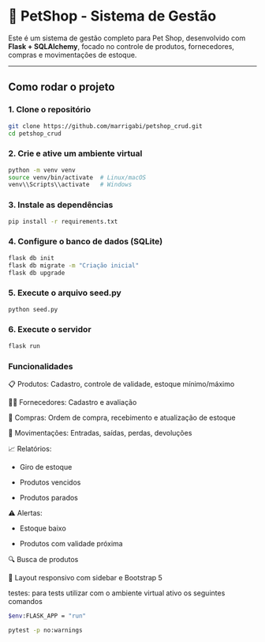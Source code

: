 # 🐾 PetShop - Sistema de Gestão

Este é um sistema de gestão completo para Pet Shop, desenvolvido com **Flask + SQLAlchemy**, focado no controle de produtos, fornecedores, compras e movimentações de estoque.

---

##  Como rodar o projeto

### 1. Clone o repositório

```bash
git clone https://github.com/marrigabi/petshop_crud.git
cd petshop_crud
```

### 2. Crie e ative um ambiente virtual 

```bash
python -m venv venv
source venv/bin/activate  # Linux/macOS
venv\\Scripts\\activate   # Windows
```

### 3. Instale as dependências
```bash
pip install -r requirements.txt
```

### 4. Configure o banco de dados (SQLite)
```bash
flask db init
flask db migrate -m "Criação inicial"
flask db upgrade
```
### 5. Execute o arquivo seed.py 

```bash
python seed.py
```
### 6. Execute o servidor
```bash
flask run
```

### Funcionalidades

📋 Produtos: Cadastro, controle de validade, estoque mínimo/máximo

👨‍💼 Fornecedores: Cadastro e avaliação

🛒 Compras: Ordem de compra, recebimento e atualização de estoque

🔄 Movimentações: Entradas, saídas, perdas, devoluções

📈 Relatórios:

- Giro de estoque

- Produtos vencidos

- Produtos parados

⚠️ Alertas:

- Estoque baixo

- Produtos com validade próxima

🔍 Busca de produtos

🎨 Layout responsivo com sidebar e Bootstrap 5


testes: para tests utilizar com o ambiente virtual ativo os seguintes comandos

```bash
$env:FLASK_APP = "run"
```

```bash
pytest -p no:warnings
```


